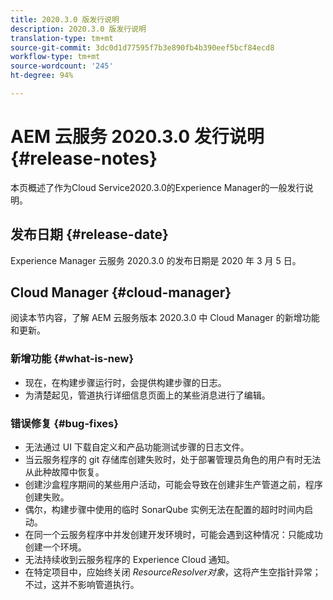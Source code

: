 ```yaml
---
title: 2020.3.0 版发行说明
description: 2020.3.0 版发行说明
translation-type: tm+mt
source-git-commit: 3dc0d1d77595f7b3e890fb4b390eef5bcf84ecd8
workflow-type: tm+mt
source-wordcount: '245'
ht-degree: 94%

---
```



# AEM 云服务 2020.3.0 发行说明 {#release-notes}

本页概述了作为Cloud Service2020.3.0的Experience Manager的一般发行说明。

## 发布日期 {#release-date}

Experience Manager 云服务 2020.3.0 的发布日期是 2020 年 3 月 5 日。

## Cloud Manager {#cloud-manager}

阅读本节内容，了解 AEM 云服务版本 2020.3.0 中 Cloud Manager 的新增功能和更新。

### 新增功能 {#what-is-new}

* 现在，在构建步骤运行时，会提供构建步骤的日志。
* 为清楚起见，管道执行详细信息页面上的某些消息进行了编辑。

### 错误修复 {#bug-fixes}

* 无法通过 UI 下载自定义和产品功能测试步骤的日志文件。
* 当云服务程序的 git 存储库创建失败时，处于部署管理员角色的用户有时无法从此种故障中恢复。
* 创建沙盒程序期间的某些用户活动，可能会导致在创建非生产管道之前，程序创建失败。
* 偶尔，构建步骤中使用的临时 SonarQube 实例无法在配置的超时时间内启动。
* 在同一个云服务程序中并发创建开发环境时，可能会遇到这种情况：只能成功创建一个环境。
* 无法持续收到云服务程序的 Experience Cloud 通知。
* 在特定项目中，应始终关闭 *ResourceResolver对象*，这将产生空指针异常；不过，这并不影响管道执行。

